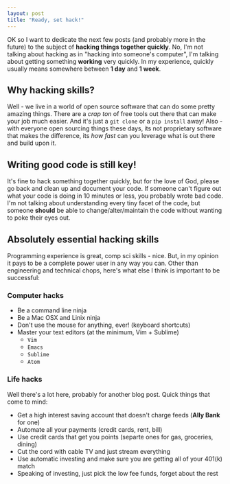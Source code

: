 ```yaml
---
layout: post
title: "Ready, set hack!"
---
```


OK so I want to dedicate the next few posts (and probably more in the future) to the subject of **hacking things together quickly**.  No, I'm not talking about hacking as in "hacking into someone's computer", I'm talking about getting something **working** very quickly.  In my experience, quickly usually means somewhere between **1 day** and **1 week**.

## Why hacking skills?
Well - we live in a world of open source software that can do some pretty amazing things.  There are a _crap ton_ of free tools out there that can make your job much easier.  And it's just a `git clone` or a `pip install` away!  Also - with everyone open sourcing things these days, its not proprietary software that makes the difference, its _how fast_ can you leverage what is out there and build upon it.

## Writing good code is still key!
It's fine to hack something together quickly, but for the love of God, please go back and clean up and document your code.  If someone can't figure out what your code is doing in 10 minutes or less, you probably wrote bad code.  I'm not talking about understanding every tiny facet of the code, but someone **should** be able to change/alter/maintain the code without wanting to poke their eyes out.

## Absolutely essential hacking skills
Programming experience is great, comp sci skills - nice.  But, in my opinion it pays to be a complete power user in any way you can.  Other than engineering and technical chops, here's what else I think is important to be successful:

### Computer hacks
- Be a command line ninja
- Be a Mac OSX and Linix ninja
- Don't use the mouse for anything, ever! (keyboard shortcuts)
- Master your text editors (at the minimum, Vim + Sublime)
  - `Vim`
  - `Emacs`
  - `Sublime`
  - `Atom`

### Life hacks
Well there's a lot here, probably for another blog post.  Quick things that come to mind:  

- Get a high interest saving account that doesn't charge feeds (**Ally Bank** for one)
- Automate all your payments (credit cards, rent, bill)
- Use credit cards that get you points (separte ones for gas, groceries, dining)
- Cut the cord with cable TV and just stream everything
- Use automatic investing and make sure you are getting all of your 401(k) match
- Speaking of investing, just pick the low fee funds, forget about the rest

